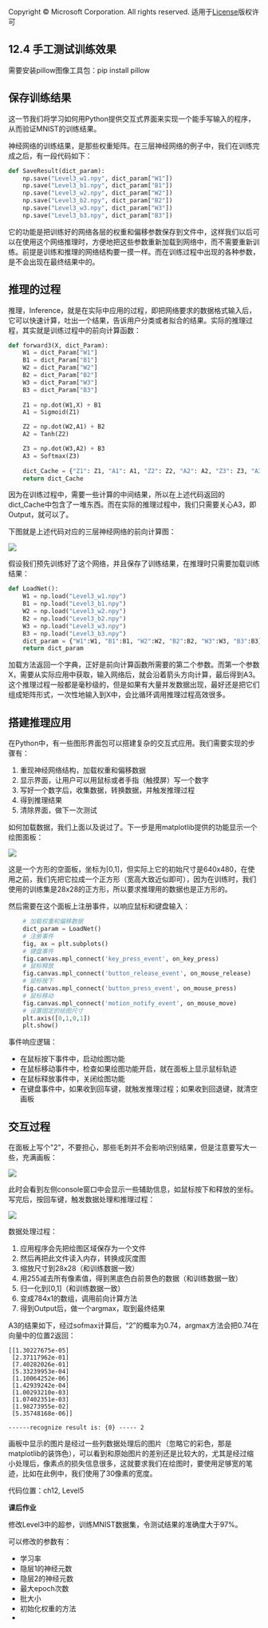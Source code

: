 Copyright © Microsoft Corporation. All rights reserved.
  适用于[License](https://github.com/Microsoft/ai-edu/blob/master/LICENSE.md)版权许可

## 12.4 手工测试训练效果

需要安装pillow图像工具包：pip install pillow

## 保存训练结果

这一节我们将学习如何用Python提供交互式界面来实现一个能手写输入的程序，从而验证MNIST的训练结果。

神经网络的训练结果，是那些权重矩阵。在三层神经网络的例子中，我们在训练完成之后，有一段代码如下：

```Python
def SaveResult(dict_param):
    np.save("Level3_w1.npy", dict_param["W1"])
    np.save("Level3_b1.npy", dict_param["B1"])
    np.save("Level3_w2.npy", dict_param["W2"])
    np.save("Level3_b2.npy", dict_param["B2"])
    np.save("Level3_w3.npy", dict_param["W3"])
    np.save("Level3_b3.npy", dict_param["B3"])
```

它的功能是把训练好的网络各层的权重和偏移参数保存到文件中，这样我们以后可以在使用这个网络推理时，方便地把这些参数重新加载到网络中，而不需要重新训练。前提是训练和推理的网络结构要一摸一样。而在训练过程中出现的各种参数，是不会出现在最终结果中的。

## 推理的过程

推理，Inference，就是在实际中应用的过程，即把网络要求的数据格式输入后，它可以快速计算，吐出一个结果，告诉用户分类或者拟合的结果。实际的推理过程，其实就是训练过程中的前向计算函数：

```Python
def forward3(X, dict_Param):
    W1 = dict_Param["W1"]
    B1 = dict_Param["B1"]
    W2 = dict_Param["W2"]
    B2 = dict_Param["B2"]
    W3 = dict_Param["W3"]
    B3 = dict_Param["B3"]
    
    Z1 = np.dot(W1,X) + B1
    A1 = Sigmoid(Z1)

    Z2 = np.dot(W2,A1) + B2
    A2 = Tanh(Z2)

    Z3 = np.dot(W3,A2) + B3
    A3 = Softmax(Z3)
    
    dict_Cache = {"Z1": Z1, "A1": A1, "Z2": Z2, "A2": A2, "Z3": Z3, "A3": A3, "Output": A3}
    return dict_Cache
```

因为在训练过程中，需要一些计算的中间结果，所以在上述代码返回的dict_Cache中包含了一堆东西。而在实际的推理过程中，我们只需要关心A3，即Output，就可以了。

下图就是上述代码对应的三层神经网络的前向计算图：

<img src='../Images/12/forward3.png'/>

假设我们预先训练好了这个网络，并且保存了训练结果，在推理时只需要加载训练结果：

```Python
def LoadNet():
    W1 = np.load("Level3_w1.npy")
    B1 = np.load("Level3_b1.npy")
    W2 = np.load("Level3_w2.npy")
    B2 = np.load("Level3_b2.npy")
    W3 = np.load("Level3_w3.npy")
    B3 = np.load("Level3_b3.npy")
    dict_param = {"W1":W1, "B1":B1, "W2":W2, "B2":B2, "W3":W3, "B3":B3}
    return dict_param
  ```

  加载方法返回一个字典，正好是前向计算函数所需要的第二个参数。而第一个参数X，需要从实际应用中获取，输入网络后，就会沿着箭头方向计算，最后得到A3。这个推理过程一般都是毫秒级的，但是如果有大量并发数据出现，最好还是把它们组成矩阵形式，一次性地输入到X中，会比循环调用推理过程高效很多。

## 搭建推理应用

在Python中，有一些图形界面包可以搭建复杂的交互式应用。我们需要实现的步骤有：

1. 重现神经网络结构，加载权重和偏移数据
2. 显示界面，让用户可以用鼠标或者手指（触摸屏）写一个数字
3. 写好一个数字后，收集数据，转换数据，并触发推理过程
4. 得到推理结果
5. 清除界面，做下一次测试

如何加载数据，我们上面以及说过了。下一步是用matplotlib提供的功能显示一个绘图面板：

<img src='../Images/12/inference1.png'/>

这是一个方形的空面板，坐标为[0,1]，但实际上它的初始尺寸是640x480，在使用之前，我们先把它拉成一个正方形（宽高大致近似即可），因为在训练时，我们使用的训练集是28x28的正方形，所以要求推理用的数据也是正方形的。

然后需要在这个面板上注册事件，以响应鼠标和键盘输入：

```Python
    # 加载权重和偏移数据
    dict_param = LoadNet()
    # 注册事件
    fig, ax = plt.subplots()
    # 键盘事件
    fig.canvas.mpl_connect('key_press_event', on_key_press)
    # 鼠标释放
    fig.canvas.mpl_connect('button_release_event', on_mouse_release)
    # 鼠标按下
    fig.canvas.mpl_connect('button_press_event', on_mouse_press)
    # 鼠标移动
    fig.canvas.mpl_connect('motion_notify_event', on_mouse_move)
    # 设置固定的绘图尺寸
    plt.axis([0,1,0,1])
    plt.show()
```
事件响应逻辑：

- 在鼠标按下事件中，启动绘图功能
- 在鼠标移动事件中，检查如果绘图功能开启，就在面板上显示鼠标轨迹
- 在鼠标释放事件中，关闭绘图功能
- 在键盘事件中，如果收到回车键，就触发推理过程；如果收到回退键，就清空画板

## 交互过程

在面板上写个"2"，不要担心，那些毛刺并不会影响识别结果，但是注意要写大一些，充满画板：

<img src='../Images/12/inference2.png'/>

此时会看到左侧console窗口中会显示一些辅助信息，如鼠标按下和释放的坐标。写完后，按回车键，触发数据处理和推理过程：

<img src='../Images/12/inference3.png'/>

数据处理过程：

1. 应用程序会先把绘图区域保存为一个文件
2. 然后再把此文件读入内存，转换成灰度图
3. 缩放尺寸到28x28（和训练数据一致）
4. 用255减去所有像素值，得到黑底色白前景色的数据（和训练数据一致）
5. 归一化到[0,1]（和训练数据一致）
6. 变成784x1的数组，调用前向计算方法
7. 得到Output后，做一个argmax，取到最终结果

A3的结果如下，经过sofmax计算后，“2”的概率为0.74，argmax方法会把0.74在向量中的位置2返回：

```
[[1.30227675e-05]
 [2.37117962e-01]
 [7.40282026e-01]
 [5.33239953e-04]
 [1.10064252e-06]
 [1.42939242e-04]
 [1.00293210e-03]
 [1.07402351e-03]
 [1.98273955e-02]
 [5.35748168e-06]]

------recognize result is: {0} ----- 2
```

画板中显示的图片是经过一些列数据处理后的图片（忽略它的彩色，那是matplotlib的装饰色），可以看到和原始图片的差别还是比较大的，尤其是经过缩小处理后，像素点的损失信息很多，这就要求我们在绘图时，要使用足够宽的笔迹，比如在此例中，我们使用了30像素的宽度。

代码位置：ch12, Level5

**课后作业**

修改Level3中的超参，训练MNIST数据集，令测试结果的准确度大于97%。

可以修改的参数有：
- 学习率
- 隐层1的神经元数
- 隐层2的神经元数
- 最大epoch次数
- 批大小
- 初始化权重的方法
- 
